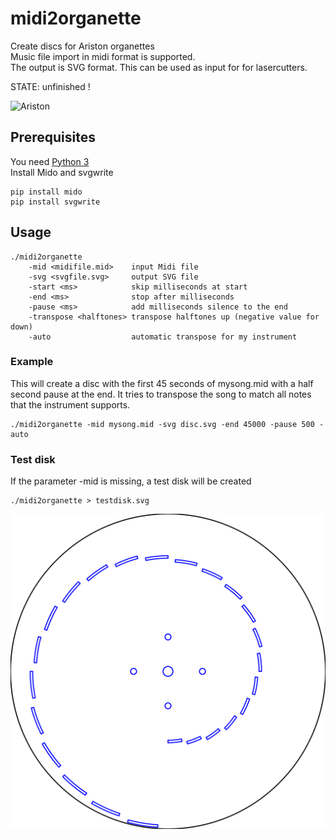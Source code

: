 # midi2organette
Create discs for Ariston organettes  
Music file import in midi format is supported.  
The output is SVG format. This can be used as input for for lasercutters.

STATE: unfinished !
  
![Ariston](http://lot-images.atgmedia.com/SR/35443/2780949/274_468x382.jpg)

## Prerequisites
You need [Python 3](https://www.python.org)  
Install Mido and svgwrite

	pip install mido
	pip install svgwrite

## Usage
	./midi2organette 
		-mid <midifile.mid>    input Midi file
		-svg <svgfile.svg>     output SVG file
		-start <ms>            skip milliseconds at start
		-end <ms>              stop after milliseconds
		-pause <ms>            add milliseconds silence to the end
		-transpose <halftones> transpose halftones up (negative value for down)
		-auto                  automatic transpose for my instrument
	
### Example
This will create a disc with the first 45 seconds of mysong.mid with a half second pause at the end. It tries to transpose the song to match all notes that the instrument supports.

	./midi2organette -mid mysong.mid -svg disc.svg -end 45000 -pause 500 -auto

### Test disk
If the parameter -mid is missing, a test disk will be created

	./midi2organette > testdisk.svg

![Test disk](examples/AristonTestdisk.svg)
